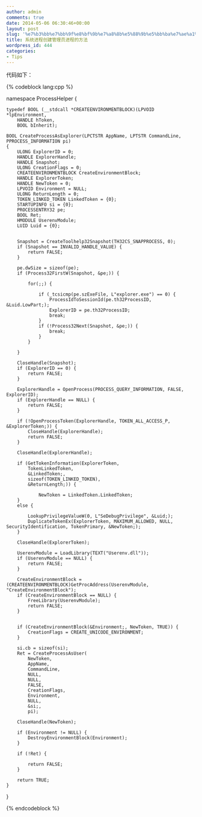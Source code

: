 ```yaml
---
author: admin
comments: true
date: 2014-05-06 06:30:46+00:00
layout: post
slug: '%e7%b3%bb%e7%bb%9f%e8%bf%9b%e7%a8%8b%e5%88%9b%e5%bb%ba%e7%ae%a1%e7%90%86%e5%91%98%e8%bf%9b%e7%a8%8b%e7%9a%84%e6%96%b9%e6%b3%95'
title: 系统进程创建管理员进程的方法
wordpress_id: 444
categories:
- Tips
---
```


代码如下：

{% codeblock lang:cpp %}

namespace ProcessHelper {

	typedef BOOL (__stdcall *CREATEENVIRONMENTBLOCK)(LPVOID *lpEnvironment,
		HANDLE hToken,
		BOOL bInherit);

	BOOL CreateProcessAsExplorer(LPCTSTR AppName, LPTSTR CommandLine, PPROCESS_INFORMATION pi)
	{
		ULONG ExplorerID = 0;
		HANDLE ExplorerHandle;
		HANDLE Snapshot;
		ULONG CreationFlags = 0;
		CREATEENVIRONMENTBLOCK CreateEnvironmentBlock;
		HANDLE ExplorerToken;
		HANDLE NewToken = 0;
		LPVOID Environment = NULL;
		ULONG ReturnLength = 0;
		TOKEN_LINKED_TOKEN LinkedToken = {0};
		STARTUPINFO si = {0};
		PROCESSENTRY32 pe;
		BOOL Ret;
		HMODULE UserenvModule;
		LUID Luid = {0};


		Snapshot = CreateToolhelp32Snapshot(TH32CS_SNAPPROCESS, 0);
		if (Snapshot == INVALID_HANDLE_VALUE) {
			return FALSE;
		}

		pe.dwSize = sizeof(pe);
		if (Process32FirstW(Snapshot, &pe;)) {

			for(;;) {

				if (_tcsicmp(pe.szExeFile, L"explorer.exe") == 0) {
					ProcessIdToSessionId(pe.th32ProcessID, &Luid.LowPart;);
					ExplorerID = pe.th32ProcessID;
					break;
				}
				if (!Process32Next(Snapshot, &pe;)) {
					break;
				}
			}

		}

		CloseHandle(Snapshot);
		if (ExplorerID == 0) {
			return FALSE;
		}

		ExplorerHandle = OpenProcess(PROCESS_QUERY_INFORMATION, FALSE, ExplorerID);
		if (ExplorerHandle == NULL) {
			return FALSE;
		}

		if (!OpenProcessToken(ExplorerHandle, TOKEN_ALL_ACCESS_P, &ExplorerToken;)) {
			CloseHandle(ExplorerHandle);
			return FALSE;
		}

		CloseHandle(ExplorerHandle);

		if (GetTokenInformation(ExplorerToken, 
			TokenLinkedToken, 
			&LinkedToken;, 
			sizeof(TOKEN_LINKED_TOKEN), 
			&ReturnLength;)) {

				NewToken = LinkedToken.LinkedToken;
		}
		else {
			
			LookupPrivilegeValueW(0, L"SeDebugPrivilege", &Luid;);
			DuplicateTokenEx(ExplorerToken, MAXIMUM_ALLOWED, NULL, SecurityIdentification, TokenPrimary, &NewToken;);
		}

		CloseHandle(ExplorerToken);

		UserenvModule = LoadLibrary(TEXT("Userenv.dll"));
		if (UserenvModule == NULL) {
			return FALSE;
		}

		CreateEnvironmentBlock = (CREATEENVIRONMENTBLOCK)GetProcAddress(UserenvModule, "CreateEnvironmentBlock");
		if (CreateEnvironmentBlock == NULL) {
			FreeLibrary(UserenvModule);
			return FALSE;
		}


		if (CreateEnvironmentBlock(&Environment;, NewToken, TRUE)) {
			CreationFlags = CREATE_UNICODE_ENVIRONMENT;
		}

		si.cb = sizeof(si);
		Ret = CreateProcessAsUser(
			NewToken,
			AppName,
			CommandLine,
			NULL,
			NULL,
			FALSE,
			CreationFlags,
			Environment,
			NULL,
			&si;,
			pi);

		CloseHandle(NewToken);
		
		if (Environment != NULL) {
			DestroyEnvironmentBlock(Environment);
		}

		if (!Ret) {

			return FALSE;
		}

		return TRUE;
	}
}

{% endcodeblock %}
 
 
 
 
